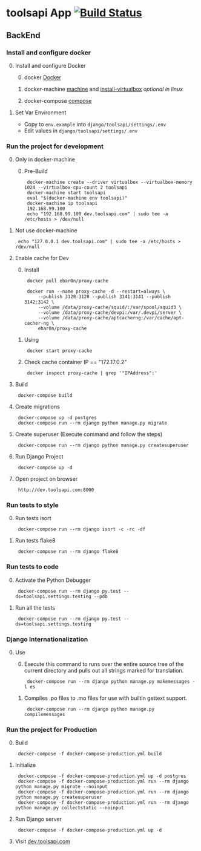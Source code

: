 # toolsapi App [![Build Status](https://travis-ci.org/ebar0n/SD-ToolsApi.svg)](https://travis-ci.org/ebar0n/SD-ToolsApi)


## BackEnd

### Install and configure docker
0. Install and configure Docker

    0. docker [Docker](https://www.docker.com)

    0. docker-machine [machine](https://docs.docker.com/machine/) and [install-virtualbox](https://www.virtualbox.org/wiki/Downloads) *optional in linux* 

    0. docker-compose [compose](https://docs.docker.com/compose/install/)

0. Set Var Environment

    * Copy to `env.example` into `django/toolsapi/settings/.env`
    * Edit values in `django/toolsapi/settings/.env`

### Run the project for development
0. Only in docker-machine

    0. Pre-Build

            docker-machine create --driver virtualbox --virtualbox-memory 1024 --virtualbox-cpu-count 2 toolsapi
            docker-machine start toolsapi
            eval "$(docker-machine env toolsapi)"
            docker-machine ip toolsapi
            192.168.99.100
            echo "192.168.99.100 dev.toolsapi.com" | sudo tee -a /etc/hosts > /dev/null

0. Not use docker-machine

        echo "127.0.0.1 dev.toolsapi.com" | sudo tee -a /etc/hosts > /dev/null

0. Enable cache for Dev

    0. Install

            docker pull ebar0n/proxy-cache

            docker run --name proxy-cache -d --restart=always \
                --publish 3128:3128 --publish 3141:3141 --publish 3142:3142 \
                --volume /data/proxy-cache/squid/:/var/spool/squid3 \
                --volume /data/proxy-cache/devpi:/var/.devpi/server \
                --volume /data/proxy-cache/aptcacherng:/var/cache/apt-cacher-ng \
                ebar0n/proxy-cache

    0. Using

            docker start proxy-cache

    0. Check cache container IP == "172.17.0.2"

            docker inspect proxy-cache | grep '"IPAddress":'

0. Build

        docker-compose build

0. Create migrations
    
        docker-compose up -d postgres
        docker-compose run --rm django python manage.py migrate

0. Create superuser (Execute command and follow the steps)
    
        docker-compose run --rm django python manage.py createsuperuser

0. Run Django Project
        
        docker-compose up -d 
        
0. Open project on browser
        
        http://dev.toolsapi.com:8000

### Run tests to style

0. Run tests isort

        docker-compose run --rm django isort -c -rc -df

0. Run tests flake8

        docker-compose run --rm django flake8

### Run tests to code

0. Activate the Python Debugger

        docker-compose run --rm django py.test --ds=toolsapi.settings.testing --pdb

0. Run all the tests

        docker-compose run --rm django py.test --ds=toolsapi.settings.testing

### Django Internationalization

0. Use
    
    0. Execute this command to runs over the entire source tree of the current directory and pulls out all strings marked for translation.
            
            docker-compose run --rm django python manage.py makemessages -l es
    
    0. Compiles .po files to .mo files for use with builtin gettext support.
            
            docker-compose run --rm django python manage.py compilemessages

### Run the project for Production

0. Build

        docker-compose -f docker-compose-production.yml build

0. Initialize
        
        docker-compose -f docker-compose-production.yml up -d postgres
        docker-compose -f docker-compose-production.yml run --rm django python manage.py migrate --noinput
        docker-compose -f docker-compose-production.yml run --rm django python manage.py createsuperuser
        docker-compose -f docker-compose-production.yml run --rm django python manage.py collectstatic --noinput

0. Run Django server

        docker-compose -f docker-compose-production.yml up -d

0. Visit [dev.toolsapi.com](http://dev.toolsapi.com/)
